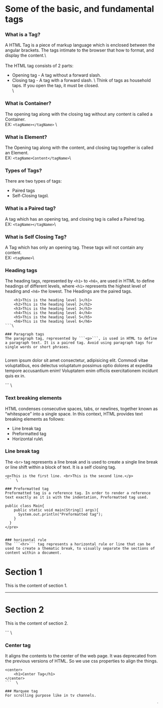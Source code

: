 # Some of the basic, and fundamental tags  
  
### What is a Tag?  
A HTML Tag is a piece of markup language which is enclosed between the angular brackets. The tags intimate to the browser that how to format, and display the content.\  
\
The HTML tag consists of 2 parts:  
- Opening tag - A tag without a forward slash.
- Closing tag - A tag with a forward slash.
\ 
Think of tags as household taps. If you open the tap, it must be closed.\
\  
  
### What is Container?
The opening tag along with the closing tag without any content is called a Container.  
EX: ```<tagName></tagName>``` \ 
  
### What is Element?
The Opening tag along with the content, and closing tag together is called an Element.  
EX: ```<tagName>Content</tagName>```\  
  
### Types of Tags?
There are two types of tags:  
- Paired tags
- Self-Closing tags\

### What is a Paired tag?
A tag which has an opening tag, and closing tag is called a Paired tag.  
EX: ```<tagName></tagName>```\  
  
### What is Self Closing Tag?
A Tag which has only an opening tag. These tags will not contain any content.  
EX: ```<tagName>```\  
  
### Heading tags
The heading tags, represented by ```<h1>``` to ```<h6>```, are used in HTML to define headings of different levels, where ```<h1>``` represents the highest level of heading and ```<h6>``` the lowest. The Headings are the paired tags.  

```
    <h1>This is the heading level 1</h1>
    <h2>This is the heading level 2</h2>
    <h3>This is the heading level 3</h3>
    <h4>This is the heading level 4</h4>
    <h5>This is the heading level 5</h5>
    <h6>This is the heading level 6</h6>
```\

### Paragraph tags
The paragraph tag, represented by ```<p>```, is used in HTML to define a paragraph text. It is a paired tag. Avoid using paragraph tags for single words or short phrases.  
  
```
<p>Lorem ipsum dolor sit amet consectetur, adipisicing elit. Commodi vitae voluptatibus, eos delectus voluptatum possimus optio dolores at expedita tempore accusantium enim! Voluptatem enim officiis exercitationem incidunt quis ex in.</p>
``` \ 
  
### Text breaking elements
HTML condenses consecutive spaces, tabs, or newlines, together known as “whitespace” into a single space. In this context, HTML provides text breaking elements as follows:  
- Line break tag
- Preformatted tag
- Horizontal rule\

### Line break tag
The ```<br>``` tag represents a line break and is used to create a single line break or line shift within a block of text. It is a self closing tag.  
```
<p>This is the first line. <br>This is the second line.</p>
```  \
  
### Preformatted tag
Preformatted tag is a reference tag. In order to render a reference text exactly as it is with the indentation, Preformatted tag used.  
```
    public class Main{
        public static void main(String[] args){
          System.out.println("Preformatted tag");
        }
      }
    </pre>
```  \
  
### horizontal rule
The ```<hr>``` tag represents a horizontal rule or line that can be used to create a thematic break, to visually separate the sections of content within a document.  
```
<h1>Section 1</h1>
<p>This is the content of section 1.</p>
<hr>
<h1>Section 2</h1>
<p>This is the content of section 2.</p>
```  \
  
### Center tag
It aligns the contents to the center of the web page. It was deprecated from the previous versions of HTML. So we use css properties to align the things.  
```  
<center>
    <h1>Center Tag</h1>
</center>
```  \
  
### Marquee tag
For scrolling purpose like in tv channels.  
```  
<marquee>This is the default one from right to left</marquee>
```  \

